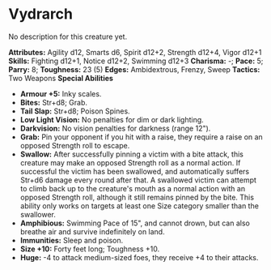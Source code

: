 # Vydrarch

No description for this creature yet.

**Attributes:** Agility d12, Smarts d6, Spirit d12+2, Strength d12+4,
Vigor d12+1
**Skills:** Fighting d12+1, Notice d12+2, Swimming d12+3
**Charisma:** -; **Pace:** 5; **Parry:** 8; **Toughness:** 23 (5)
**Edges:** Ambidextrous, Frenzy, Sweep
**Tactics:** Two Weapons
**Special Abilities**

- **Armour +5:** Inky scales.
- **Bites:** Str+d8; Grab.
- **Tail Slap:** Str+d8; Poison Spines.
- **Low Light Vision:** No penalties for dim or dark lighting.
- **Darkvision:** No vision penalties for darkness (range 12").
- **Grab:** Pin your opponent if you hit with a raise, they require a
raise on an opposed Strength roll to escape.
- **Swallow:** After successfully pinning a victim with a bite attack,
this creature may make an opposed Strength roll as a normal action. If
successful the victim has been swallowed, and automatically suffers
Str+d6 damage every round after that. A swallowed victim can attempt to
climb back up to the creature's mouth as a normal action with an
opposed Strength roll, although it still remains pinned by the bite.
This ability only works on targets at least one Size category smaller
than the swallower.
- **Amphibious:** Swimming Pace of 15", and cannot drown, but can also
breathe air and survive indefinitely on land.
- **Immunities:** Sleep and poison.
- **Size +10:** Forty feet long; Toughness +10.
- **Huge:** -4 to attack medium-sized foes, they receive +4 to their
attacks.
